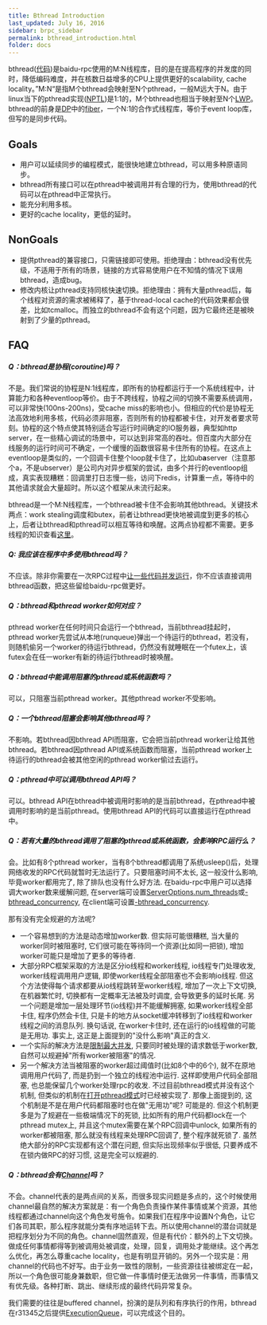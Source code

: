 ```yaml
---
title: Bthread Introduction
last_updated: July 16, 2016
sidebar: brpc_sidebar
permalink: bthread_introduction.html
folder: docs
---
```


bthread([代码](https://svn.baidu.com/public/trunk/bthread))是baidu-rpc使用的M:N线程库，目的是在提高程序的并发度的同时，降低编码难度，并在核数日益增多的CPU上提供更好的scalability,
cache
locality。”M:N“是指M个bthread会映射至N个pthread，一般M远大于N。由于linux当下的pthread实现([NPTL](http://en.wikipedia.org/wiki/Native_POSIX_Thread_Library))是1:1的，M个bthread也相当于映射至N个[LWP](http://en.wikipedia.org/wiki/Light-weight_process)。bthread的前身是[DP](http://wiki.babel.baidu.com/twiki/bin/view/Com/Ecom/DistributedProcess)中的[fiber](https://svn.baidu.com/app/ecom/nova/trunk/public/streamfold/fiber/)，一个N:1的合作式线程库，等价于event
loop库，但写的是同步代码。

## Goals

- 用户可以延续同步的编程模式，能很快地建立bthread，可以用多种原语同步。
- bthread所有接口可以在pthread中被调用并有合理的行为，使用bthread的代码可以在pthread中正常执行。
- 能充分利用多核。
- 更好的cache locality，更低的延时。

## NonGoals

- 提供pthread的兼容接口，只需链接即可使用。拒绝理由：bthread没有优先级，不适用于所有的场景，链接的方式容易使用户在不知情的情况下误用bthread，造成bug。
- 修改内核让pthread支持同核快速切换。拒绝理由：拥有大量pthread后，每个线程对资源的需求被稀释了，基于thread-local
  cache的代码效果都会很差，比如tcmalloc。而独立的bthread不会有这个问题，因为它最终还是被映射到了少量的pthread。

## FAQ

##### Q：bthread是协程(coroutine)吗？

不是。我们常说的协程是N:1线程库，即所有的协程都运行于一个系统线程中，计算能力和各种eventloop等价。由于不跨线程，协程之间的切换不需要系统调用，可以非常快(100ns-200ns)，受cache
miss的影响也小。但相应的代价是协程无法高效地利用多核，代码必须非阻塞，否则所有的协程都被卡住，对开发者要求苛刻。协程的这个特点使其特别适合写运行时间确定的IO服务器，典型如http
server，在一些精心调试的场景中，可以达到非常高的吞吐。但百度内大部分在线服务的运行时间可不确定，一个缓慢的函数很容易卡住所有的协程。在这点上eventloop是类似的，一个回调卡住整个loop就卡住了，比如ub**a**server（注意那个a，不是ubserver）是公司内对异步框架的尝试，由多个并行的eventloop组成，真实表现糟糕：回调里打日志慢一些，访问下redis，计算重一点，等待中的其他请求就会大量超时。所以这个框架从未流行起来。

bthread是一个M:N线程库，一个bthread被卡住不会影响其他bthread。关键技术两点：work
stealing调度和butex，前者让bthread更快地被调度到更多的核心上，后者让bthread和pthread可以相互等待和唤醒。这两点协程都不需要。更多线程的知识查看[这里](http://wiki.baidu.com/display/RPC/Threading+Overview)。

##### Q: 我应该在程序中多使用bthread吗？

不应该。除非你需要在一次RPC过程中[让一些代码并发运行](http://wiki.baidu.com/pages/viewpage.action?pageId=158717037)，你不应该直接调用bthread函数，把这些留给baidu-rpc做更好。

##### Q：bthread和pthread worker如何对应？

pthread worker在任何时间只会运行一个bthread，当前bthread挂起时，pthread
worker先尝试从本地(runqueue)弹出一个待运行的bthread，若没有，则随机偷另一个worker的待运行bthread，仍然没有就睡眠在一个futex上，该futex会在任一worker有新的待运行bthread时被唤醒。

##### Q：bthread中能调用阻塞的pthread或系统函数吗？

可以，只阻塞当前pthread worker。其他pthread worker不受影响。

##### Q：一个bthread阻塞会影响其他bthread吗？

不影响。若bthread因bthread API而阻塞，它会把当前pthread worker让给其他bthread。若bthread因pthread
API或系统函数而阻塞，当前pthread worker上待运行的bthread会被其他空闲的pthread worker偷过去运行。

##### Q：pthread中可以调用bthread API吗？

可以。bthread
API在bthread中被调用时影响的是当前bthread，在pthread中被调用时影响的是当前pthread。使用bthread
API的代码可以直接运行在pthread中。

##### Q：若有大量的bthread调用了阻塞的pthread或系统函数，会影响RPC运行么？

会。比如有8个pthread
worker，当有8个bthread都调用了系统usleep()后，处理网络收发的RPC代码就暂时无法运行了。只要阻塞时间不太长,
这一般没什么影响, 毕竟worker都用完了, 除了排队也没有什么好方法.
在baidu-rpc中用户可以选择调大worker数来缓解问题,
在server端可设置[ServerOptions.num_threads](http://wiki.baidu.com/pages/viewpage.action?pageId=213828715#id-创建和设置Server-worker线程数)或[-bthread_concurrency](http://brpc.baidu.com:8765/flags/bthread_concurrency),
在client端可设置[-bthread_concurrency](http://brpc.baidu.com:8765/flags/bthread_concurrency).

那有没有完全规避的方法呢?

- 一个容易想到的方法是动态增加worker数. 但实际可能很糟糕, 当大量的worker同时被阻塞时,
  它们很可能在等待同一个资源(比如同一把锁), 增加worker可能只是增加了更多的等待者.
- 大部分RPC框架采取的方法是区分io线程和worker线程, io线程专门处理收发, worker线程调用用户逻辑,
  即使worker线程全部阻塞也不会影响io线程. 但这个方法使得每个请求都要从io线程跳转至worker线程,
增加了一次上下文切换, 在机器繁忙时, 切换都有一定概率无法被及时调度, 会导致更多的延时长尾.
另一个问题是增加一层处理环节(io线程)并不能缓解拥塞, 如果worker线程全部卡住, 程序仍然会卡住,
只是卡的地方从socket缓冲转移到了io线程和worker线程之间的消息队列. 换句话说, 在worker卡住时,
还在运行的io线程做的可能是无用功. 事实上, 这正是上面提到的"没什么影响"真正的含义.
- 一个实际的解决方法是[限制最大并发](http://wiki.baidu.com/pages/viewpage.action?pageId=213828715#id-创建和设置Server-限制最大并发),
  只要同时被处理的请求数低于worker数, 自然可以规避掉"所有worker被阻塞"的情况.
- 另一个解决方法当被阻塞的worker超过阈值时(比如8个中的6个), 就不在原地调用用户代码了,
  而是扔到一个独立的线程池中运行. 这样即使用户代码全部阻塞, 也总能保留几个worker处理rpc的收发.
不过目前bthread模式并没有这个机制,
但类似的机制在[打开pthread模式](http://wiki.baidu.com/pages/viewpage.action?pageId=213828715#id-创建和设置Server-pthread模式)时已经被实现了.
那像上面提到的, 这个机制是不是在用户代码都阻塞时也在做"无用功"呢? 可能是的.
但这个机制更多是为了规避在一些极端情况下的死锁, 比如所有的用户代码都lock在一个pthread mutex上,
并且这个mutex需要在某个RPC回调中unlock, 如果所有的worker都被阻塞, 那么就没有线程来处理RPC回调了,
整个程序就死锁了. 虽然绝大部分的RPC实现都有这个潜在问题, 但实际出现频率似乎很低,
只要养成不在锁内做RPC的好习惯, 这是完全可以规避的.

##### Q：bthread会有[Channel](https://gobyexample.com/channels)吗？

不会。channel代表的是两点间的关系，而很多现实问题是多点的，这个时候使用channel最自然的解决方案就是：有一个角色负责操作某件事情或某个资源，其他线程都通过channel向这个角色发号施令。如果我们在程序中设置N个角色，让它们各司其职，那么程序就能分类有序地运转下去。所以使用channel的潜台词就是把程序划分为不同的角色。channel固然直观，但是有代价：额外的上下文切换。做成任何事情都得等到被调用处被调度，处理，回复，调用处才能继续。这个再怎么优化，再怎么尊重cache
locality，也是有明显开销的。另外一个现实是：用channel的代码也不好写。由于业务一致性的限制，一些资源往往被绑定在一起，所以一个角色很可能身兼数职，但它做一件事情时便无法做另一件事情，而事情又有优先级。各种打断、跳出、继续形成的最终代码异常复杂。

我们需要的往往是buffered
channel，扮演的是队列和有序执行的作用，bthread在r31345之后提供[ExecutionQueue](http://wiki.baidu.com/pages/viewpage.action?pageId=160291992)，可以完成这个目的。
